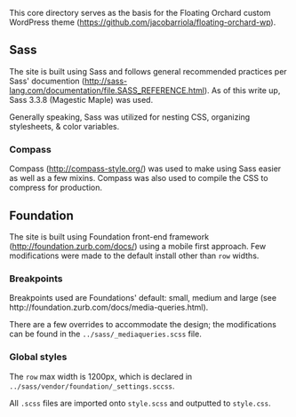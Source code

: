 This core directory serves as the basis for the Floating Orchard custom WordPress theme (https://github.com/jacobarriola/floating-orchard-wp).

<h2>Sass</h2>

The site is built using Sass and follows general recommended practices per Sass' documention (http://sass-lang.com/documentation/file.SASS_REFERENCE.html).  As of this write up, Sass 3.3.8 (Magestic Maple) was used.

Generally speaking, Sass was utilized for nesting CSS, organizing stylesheets, & color variables.

<h3>Compass</h3>

Compass (http://compass-style.org/) was used to make using Sass easier as well as a few mixins.  Compass was also used to compile the CSS to compress for production.

<h2>Foundation</h2>

The site is built using Foundation front-end framework (http://foundation.zurb.com/docs/) using a mobile first approach.  Few modifications were made to the default install other than <code>row</code> widths.

<h3>Breakpoints</h3>
Breakpoints used are Foundations' default: small, medium and large (see http://foundation.zurb.com/docs/media-queries.html).

There are a few overrides to accommodate the design; the modifications can be found in the <code>../sass/_mediaqueries.scss</code> file.

<h3>Global styles</h3>

The <code>row</code> max width is 1200px, which is declared in <code>../sass/vendor/foundation/_settings.sccss</code>.

All <code>.scss</code> files are imported onto <code>style.scss</code> and outputted to <code>style.css</code>.